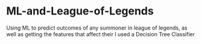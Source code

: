 # ML-and-League-of-Legends                                                      
Using ML to predict outcomes of any summoner in league of legends, as well as getting the features that affect their
I used a Decision Tree Classifier     
